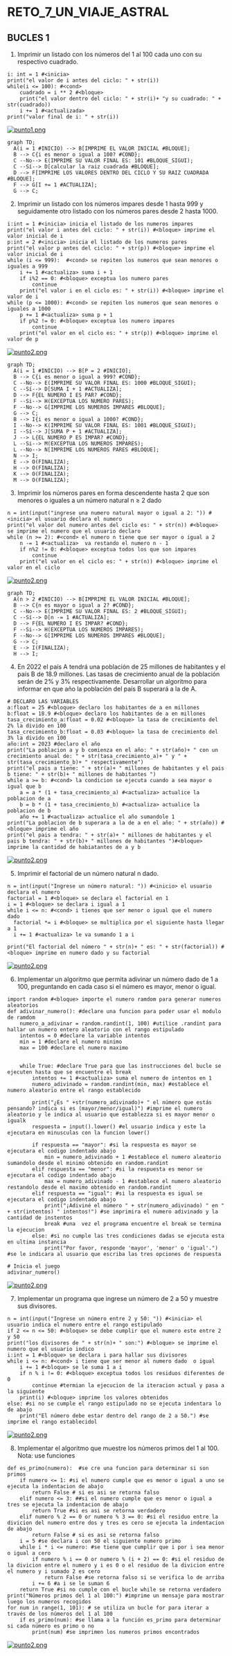 # RETO_7_UN_VIAJE_ASTRAL

## BUCLES 1

1. Imprimir un listado con los números del 1 al 100 cada uno con su respectivo cuadrado.

```pseudocode
i: int = 1 #<inicia>
print("el valor de i antes del ciclo: " + str(i))
while(i <= 100): #<cond>
    cuadrado = i ** 2 #<bloque>
    print("el valor dentro del ciclo: " + str(i)+ "y su cuadrado: " + str(cuadrado))
    i += 1 #<actualizada>
print("valor final de i: " + str(i))
```

[![punto1.png](https://i.postimg.cc/7Y1R3CKX/punto1.png)](https://postimg.cc/XpJx3vSy)

```mermaid
graph TD;
  A(i = 1 #INICIO) --> B[IMPRIME EL VALOR INICIAL #BLOQUE];
  B --> C{i es menor o igual a 100? #COND};
  C --No--> E(IMPRIME SU VALOR FINAL ES: 101 #BLOQUE_SIGUI);
  C --Sí--> D[calcular la raiz cuadrada #BLOQUE];
  D --> F[IMPRIME LOS VALORES DENTRO DEL CICLO Y SU RAIZ CUADRADA #BLOQUE];
  F --> G[I += 1 #ACTUALIZA];
  G --> C;
```

2. Imprimir un listado con los números impares desde 1 hasta 999 y seguidamente otro listado con los números pares desde 2 hasta 1000.

```pseudocode
i:int = 1 #<inicia> inicia el listado de los numeros impares
print("el valor i antes del ciclo: " + str(i)) #<bloque> imprime el valor inicial de i 
p:int = 2 #<inicia> inicia el listado de los numeros pares
print("el valor p antes del ciclo: " + str(p)) #<bloque> imprime el valor inicial de i
while (i <= 999):  #<cond> se repiten los numeros que sean menores o iguales a 999
    i += 1 #<actualiza> suma i + 1     
    if i%2 == 0: #<bloque> exceptua los numero pares
        continue
    print("el valor i en el ciclo es: " + str(i)) #<bloque> imprime el valor de i
while (p <= 1000): #<cond> se repiten los numeros que sean menores o iguales a 1000
    p += 1 #<actualiza> suma p + 1 
    if p%2 != 0: #<bloque> exceptua los numero impares
        continue
    print("el valor en el ciclo es: " + str(p)) #<bloque> imprime el valor de p

```
[![punto2.png](https://i.postimg.cc/GhG0Rn12/punto2.png)](https://postimg.cc/9rmgPS05)

```mermaid
graph TD;
  A(i = 1 #INICIO) --> B[P = 2 #INICIO];
  B --> C{i es menor o igual a 999? #COND};
  C --No--> E(IMPRIME SU VALOR FINAL ES: 1000 #BLOQUE_SIGUI);
  C --Sí--> D[SUMA I + 1 #ACTUALIZA];
  D --> F{EL NUMERO I ES PAR? #COND};
  F --Si--> H(EXCEPTUA LOS NUMERO PARES);
  F --No--> G[IMPRIME LOS NUMEROS IMPARES #BLOQUE];
  G --> C;
  B --> I{i es menor o igual a 1000? #COND};
  I --No--> K(IMPRIME SU VALOR FINAL ES: 1001 #BLOQUE_SIGUI);
  I --Sí--> J[SUMA P + 1 #ACTUALIZA];
  J --> L{EL NUMERO P ES IMPAR? #COND};
  L --Si--> M(EXCEPTUA LOS NUMEROS IMPARES);
  L --No--> N[IMPRIME LOS NUMEROS PARES #BLOQUE];
  N --> I;
  E --> O(FINALIZA);
  H --> O(FINALIZA);
  K --> O(FINALIZA);
  M --> O(FINALIZA); 
```
3. Imprimir los números pares en forma descendente hasta 2 que son menores o iguales a un número natural n ≥ 2 dado

```pseudocode
n = int(input("ingrese una numero natural mayor o igual a 2: ")) #<inicia> el usuario declara el numero
print("el valor del numero antes del ciclo es: " + str(n)) #<bloque> se imprime el numero que el usuario declaro
while (n >= 2): #<cond> el numero n tiene que ser mayor o igual a 2
    n -= 1 #<actualiza>  va restando el numero n - 1
    if n%2 != 0: #<bloque> exceptua todos los que son impares
        continue
    print("el valor en el ciclo es: " + str(n)) #<bloque> imprime el valor en el ciclo 
```

[![punto2.png](https://i.postimg.cc/W37njdF7/punto2.png)](https://postimg.cc/njC7Gc1s)

```mermaid
graph TD;
  A(n > 2 #INICIO) --> B[IMPRIME EL VALOR INICIAL #BLOQUE];
  B --> C{n es mayor o igual a 2? #COND};
  C --No--> E(IMPRIME SU VALOR FINAL ES: 2 #BLOQUE_SIGUI);
  C --Sí--> D[n -= 1 #ACTUALIZA];
  D --> F{EL NUMERO I ES IMPAR? #COND};
  F --Si--> H(EXCEPTUA LOS NUMEROS IMPARES);
  F --No--> G[IMPRIME LOS NUMEROS IMPARES #BLOQUE];
  G --> C;
  E --> I(FINALIZA);
  H --> I;
```

4. En 2022 el país A tendrá una población de 25 millones de habitantes y el país B de 18.9 millones. Las tasas de crecimiento anual de la población serán de 2% y 3% respectivamente. Desarrollar un algoritmo para informar en que año la población del país B superará a la de A.

```pseudocode
# DECLARO LAS VARIABLES
a:float = 25 #<bloque> declaro los habitantes de a en millones
b:float = 18.9 #<bloque> declaro los habitantes de a en millones
tasa_crecimiento_a:float = 0.02 #<bloque> la tasa de crecimiento del 2% la divido en 100 
tasa_crecimiento_b:float = 0.03 #<bloque> la tasa de crecimiento del 3% la divido en 100
año:int = 2023 #declaro el año
print("La poblacion a y b comienza en el año: " + str(año)+ " con un crecimiento anual de: " + str(tasa_crecimiento_a)+ " y " + str(tasa_crecimiento_b)+ " respectivamente")
print("el pais a tiene: " + str(a)+ " millones de habitantes y el pais b tiene: " + str(b)+ " millones de habitantes ")
while a >= b: #<cond> la condicion se ejecuta cuando a sea mayor o igual que b
    a = a * (1 + tasa_crecimiento_a) #<actualiza> actualice la poblacion de a 
    b = b * (1 + tasa_crecimiento_b) #<actualiza> actualice la poblacion de b
    año += 1 #<actualiza> actualice el año sumandole 1 
print("La poblacion de b superara a la de a en el año: " + str(año)) #<bloque> imprime el año
print("el pais a tendra: " + str(a)+ " millones de habitantes y el pais b tendra: " + str(b)+ " millones de habitantes ")#<bloque> imprime la cantidad de habiatantes de a y b 
```
[![punto2.png](https://i.postimg.cc/Hsq9cr8d/punto2.png)](https://postimg.cc/bsRt4NRB)

5. Imprimir el factorial de un número natural n dado.


```pseudocode
n = int(input("Ingrese un número natural: ")) #<inicio> el usuario declara el numero
factorial = 1 #<bloque> se declara el factorial en 1
i = 1 #<bloque> se declara i igual a 1
while i <= n: #<cond> i tienes que ser menor o igual que el numero dado
  factorial *= i #<bloque> se multiplica por el siguiente hasta llegar a 1
  i += 1 #<actualiza> le va sumando 1 a i 

print("El factorial del número " + str(n)+ " es: " + str(factorial)) #<bloque> imprime en numero dado y su factorial 
```

[![punto2.png](https://i.postimg.cc/2yTPwgMF/punto2.png)](https://postimg.cc/4H7L42Jm)

6. Implementar un algoritmo que permita adivinar un número dado de 1 a 100, preguntando en cada caso si el número es mayor, menor o igual.

```pseudocode
import random #<bloque> importe el numero ramdom para generar numeros aleatorios
def adivinar_numero(): #declare una funcion para poder usar el modulo de ramdom
    numero_a_adivinar = random.randint(1, 100) #utilice .randint para hallar un numero entero aleatorio con el rango estipulado
    intentos = 0 #declare la variable intentos
    min = 1 #declare el numero minimo
    max = 100 #declare el numero maximo


    while True: #declare True para que las instrucciones del bucle se ejecuten hasta que se encuentre el break
        intentos += 1 #<actualiza> suma el numero de intentos en 1 
        numero_adivinado = random.randint(min, max) #establece el numero aleatorio entre el rango establecido 
        
        print("¿Es " +str(numero_adivinado)+ " el número que estás pensando? indica si es (mayor/menor/igual)") #imprime el numero aleatorio y le indica al usuario que establezza si es mayor menor o igualk
        respuesta = input().lower() #el usuario indica y este la ejecutara en minusculas con la funcion lower()
        
        if respuesta == "mayor": #si la respuesta es mayor se ejecutara el codigo indentado abajo
            min = numero_adivinado + 1 #establece el numero aleatorio sumandolo desde el minimo obtenido en random.randint
        elif respuesta == "menor": #si la respuesta es menor se ejecutara el codigo indentado abajo
            max = numero_adivinado - 1 #establece el numero aleatorio restandolo desde el maximo obtenido en random.randint
        elif respuesta == "igual": #si la respuesta es igual se ejecutara el codigo indentado abajo
            print("¡Adiviné el número " + str(numero_adivinado) " en " + str(intentos) " intentos!") #se imprimira el numero adivinado y la cantidad de instentos
            break #una  vez el programa encuentre el break se termina la ejecucion
        else: #si no cumple las tres condiciones dadas se ejecuta esta en ultima instancia
            print("Por favor, responde 'mayor', 'menor' o 'igual'.") #se le indicara al usuario que escriba las tres opciones de respuesta

# Inicia el juego
adivinar_numero()
```
[![punto2.png](https://i.postimg.cc/pTL4sPbG/punto2.png)](https://postimg.cc/67FM3JQn)

7. Implementar un programa que ingrese un número de 2 a 50 y muestre sus divisores.

```pseudocode
n = int(input("Ingrese un número entre 2 y 50: ")) #<inicia> el usuario indica el numero entre el rango estipulado
if 2 <= n <= 50: #<bloque> se debe cumplir que el numero este entre 2 y 50 
print("los divisores de " + str(n)+ " son:") #<bloque> se imprime el numero que el usuario indico
i:int = 1 #<bloque> se declara i para hallar sus divisores
while i <= n: #<cond> i tiene que ser menor al numero dado  o igual
    i += 1 #<bloque> se le suma 1 a i 
    if n % i != 0: #<bloque> exceptua todos los residuos diferentes de 0
        continue #termian la ejecucion de la iteracion actual y pasa a la siguiente
    print(i) #<bloque> imprime los valores obtenidos
else: #si no se cumple el rango estipulado no se ejecuta indentara lo de abajo
    print("El número debe estar dentro del rango de 2 a 50.") #se imprime el rango establecidol 
```
[![punto2.png](https://i.postimg.cc/8Pf3X1sc/punto2.png)](https://postimg.cc/QHs0HZQZ)

8. Implementar el algoritmo que muestre los números primos del 1 al 100. Nota: use funciones

```pseudocode
def es_primo(numero):  #se cre una funcion para determinar si son primos
    if numero <= 1: #si el numero cumple que es menor o igual a uno se ejecuta la indentacion de abajo
        return False # si es asi se retorna falso
    elif numero <= 3: ##si el numero cumple que es menor o igual a tres se ejecuta la indentacion de abajo
        return True #si es asi se retorna verdadero
    elif numero % 2 == 0 or numero % 3 == 0: #si el residuo entre la divicion del numero entre dos y tres es cero se ejecuta la indentacion de abajo
        return False # si es asi se retorna falso
    i = 5 #se declara i con 50 el siguiente numero primo
    while i * i <= numero: #se tiene que cumplir que i por i sea menor o igual a cero
        if numero % i == 0 or numero % (i + 2) == 0: #si el residuo de la divicion entre el numero y i es 0 o el residuo de la divicion entre el numero y i sumado 2 es cero
            return False #se retorna falso si se verifica lo de arriba
        i += 6 #a i se le suman 6 
    return True #si no cumple con el bucle while se retorna verdadero
print("Números primos del 1 al 100:") #imprime un mensaje para mostrar luego los numeros recogidos
for num in range(1, 101): # se utiliza un bucle for para iterar a través de los números del 1 al 100
    if es_primo(num): #se llama a la función es_primo para determinar si cada número es primo o no
        print(num) #se imprimen los numeros primos encontrados 
```

[![punto2.png](https://i.postimg.cc/J4WXBxwn/punto2.png)](https://postimg.cc/MXdHCyp2)
